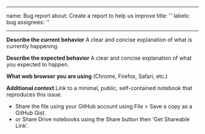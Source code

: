 <!--copied from https://github.com/googlecolab/colabtools/edit/main/.github/ISSUE_TEMPLATE/bug_report.md -->
---
name: Bug report
about: Create a report to help us improve
title: ''
labels: bug
assignees: ''

---

<!--
Please read the guidelines for filing an issue first.

https://github.com/googlecolab/colabtools/wiki/Bug-Reports
-->

**Describe the current behavior**
A clear and concise explanation of what is currently happening.

**Describe the expected behavior**
A clear and concise explanation of what you expected to happen.

**What web browser you are using**
(Chrome, Firefox, Safari, etc.)

**Additional context**
Link to a minimal, public, self-contained notebook that reproduces this issue.
 - Share the file using your GitHub account using  File > Save a copy as a GitHub Gist.
 - or Share Drive notebooks using the Share button then 'Get Shareable Link'.
